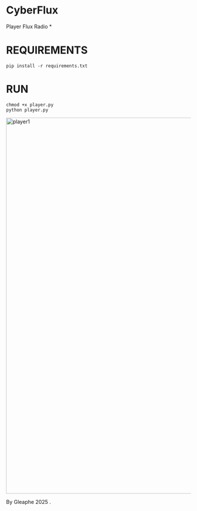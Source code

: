 # CyberFlux
Player Flux Radio *

# REQUIREMENTS 

    pip install -r requirements.txt

# RUN 

    chmod +x player.py
    python player.py


<img width="1280" height="1024" alt="player1" src="https://github.com/user-attachments/assets/c7ed6ba2-ddad-4042-b555-e4e81efe8e3d" />



By Gleaphe 2025 . 
